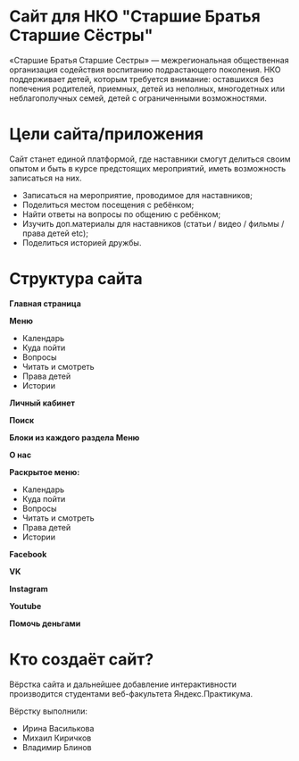 # Сайт для НКО "Старшие Братья Старшие Сёстры"

«Старшие Братья Старшие Сестры» — межрегиональная общественная организация содействия воспитанию подрастающего поколения. НКО поддерживает детей, которым требуется внимание: оставшихся без попечения родителей, приемных, детей из неполных, многодетных или неблагополучных семей, детей с ограниченными возможностями.

# **Цели сайта/приложения**

Сайт станет единой платформой, где наставники смогут делиться своим опытом и быть в курсе предстоящих мероприятий, иметь возможность записаться на них.

- Записаться на мероприятие, проводимое для наставников;
- Поделиться местом посещения с ребёнком;
- Найти ответы на вопросы по общению с ребёнком;
- Изучить доп.материалы для наставников (статьи / видео / фильмы / права детей etc);
- Поделиться историей дружбы.

# **Структура сайта**
**Главная страница**

**Меню**

- Календарь
- Куда пойти
- Вопросы
- Читать и смотреть
- Права детей
- Истории

**Личный кабинет**

**Поиск**

**Блоки из каждого раздела Меню**

**О нас**

**Раскрытое меню:**

- Календарь
- Куда пойти
- Вопросы
- Читать и смотреть
- Права детей
- Истории

**Facebook**

**VK**

**Instagram**

**Youtube**

**Помочь деньгами**

# **Кто создаёт сайт?**
Вёрстка сайта и дальнейшее добавление интерактивности производится студентами веб-факультета Яндекс.Практикума.

Вёрстку выполнили:
- Ирина Василькова
- Михаил Киричков
- Владимир Блинов
